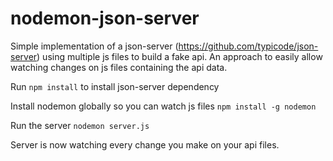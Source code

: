 # nodemon-json-server

Simple implementation of a json-server (https://github.com/typicode/json-server) using multiple js files to build a fake api.
An approach to easily allow watching changes on js files containing the api data. 

Run `npm install` to install json-server dependency

Install nodemon globally so you can watch js files `npm install -g nodemon`

Run the server `nodemon server.js`

Server is now watching every change you make on your api files.
